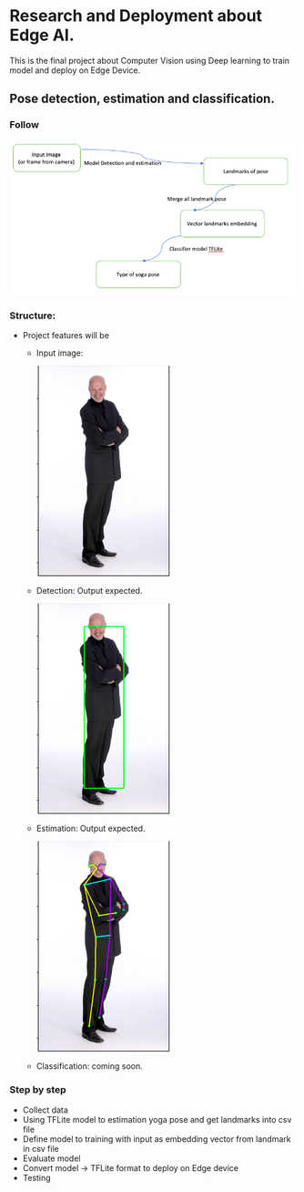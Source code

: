 # Research and Deployment about Edge AI.
This is the final project about Computer Vision using Deep learning to train model and deploy on Edge Device.

## Pose detection, estimation and classification.

### Follow

![Logic](follow_logic.png)

### Structure:
*   Project features will be
    *   Input image:
    
        ![Detection output](input.png)

    *   Detection: Output expected.
    
        ![Detection output](detection.png)

    *   Estimation: Output expected.
    
        ![Estimation output](estimation.png)
 
    *   Classification: coming soon.

### Step by step
- Collect data
- Using TFLite model to estimation yoga pose and get landmarks into csv file
- Define model to training with input as embedding vector from landmark in csv file
- Evaluate model
- Convert model -> TFLite format to deploy on Edge device 
- Testing
